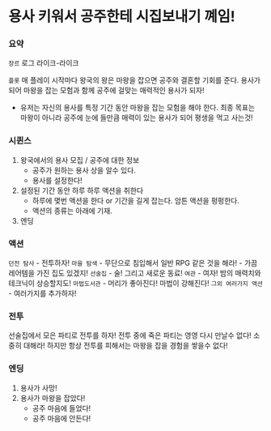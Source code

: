 # 용사 키워서 공주한테 시집보내기 꼐임!

### 요약
`장르`
로그 라이크-라이크

`플롯`
매 플레이 시작마다 왕국의 왕은 마왕을 잡으면 공주와 결혼할 기회를 준다.
용사가 되어 마왕을 잡는 모험과 함께 공주에 걸맞는 매력적인 용사가 되자!

- 유저는 자신의 용사를 특정 기간 동안 마왕을 잡는 모험을 해야 한다.
최종 목표는 마왕이 아니라 공주에 눈에 들만큼 매력이 있는 용사가 되어 평생을 먹고 사는것!

### 시퀸스
1. 왕국에서의 용사 모집 / 공주에 대한 정보
    - 공주가 원하는 용사 상을 알수 있다.
    - 용사를 설정한다!
2. 설정된 기간 동안 하루 하루 액션을 취한다
    - 하루에 몇번 액션을 한다 or 기간을 길게 잡는다. 암튼 액션을 펑펑한다.
    - 액션의 종류는 아래에 기재.
3. 엔딩

### 액션
`던전 탐사`
    - 전투하자!
`마을 탐색`
    - 무단으로 침입해서 일반 RPG 같은 것을 해라!
    - 가끔 레어템을 가진 집도 있겠지!
`선술집`
    - 술! 그리고 새로운 동료!
`여관`
    - 여자! 밤의 매력치와 테크닉이 상승할지도!
`마법도서관`
    - 머리가 좋아진다! 마법이 강해진다!
`그외 여러가지 액션`
    - 여러가지를 추가하자!

### 전투
선술집에서 모은 파티로 전투를 하자!
전투 중에 죽은 파티는 영영 다시 만날수 없다! 소중히 대해라!
하지만 항상 전투를 피해서는 마왕을 잡을 경험을 쌓을수 없다!

### 엔딩
1. 용사가 사망! 
2. 용사가 마왕을 잡았다!
    - 공주 마음에 들었다!
    - 공주 마음에 안든다!

